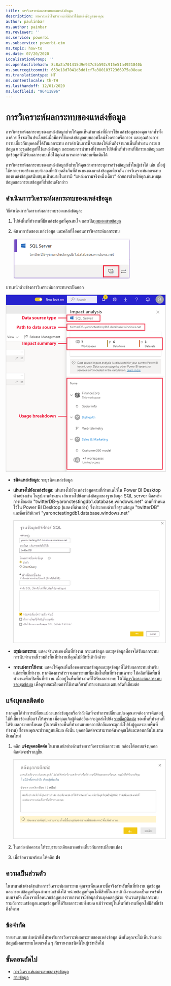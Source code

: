 ```yaml
---
title: การวิเคราะห์ผลกระทบของแหล่งข้อมูล
description: ทำความเข้าใจตำแหน่งที่มีการใช้แหล่งข้อมูลของคุณ
author: paulinbar
ms.author: painbar
ms.reviewer: ''
ms.service: powerbi
ms.subservice: powerbi-eim
ms.topic: how-to
ms.date: 07/20/2020
LocalizationGroup: ''
ms.openlocfilehash: 8c8a2a701415d9e937c5b592c915e51a4921840b
ms.sourcegitcommit: 653e18d7041d3dd1cf7a38010372366975a98eae
ms.translationtype: HT
ms.contentlocale: th-TH
ms.lasthandoff: 12/01/2020
ms.locfileid: "96411896"
---
```

# <a name="data-source-impact-analysis"></a>การวิเคราะห์ผลกระทบของแหล่งข้อมูล

การวิเคราะห์ผลกระทบของแหล่งข้อมูลช่วยให้คุณเห็นตำแหน่งที่มีการใช้แหล่งข้อมูลของคุณจากทั่วทั้งองค์กร ซึ่งจะเป็นประโยชน์เมื่อมีการใช้แหล่งข้อมูลแบบออฟไลน์ชั่วคราวหรือถาวร และคุณต้องการทราบเกี่ยวกับบุคคลที่ได้รับผลกระทบ การดำเนินการนี้จะแสดงให้เห็นถึงจำนวนพื้นที่ทำงาน กระแสข้อมูล และชุดข้อมูลที่ใช้แหล่งข้อมูล และมอบการนำทางที่ง่ายดายไปยังพื้นที่ทำงานที่มีกระแสข้อมูลและชุดข้อมูลที่ได้รับผลกระทบเพื่อให้คุณสามารถตรวจสอบเพิ่มเติมได้

การวิเคราะห์ผลกระทบของแหล่งข้อมูลยังช่วยให้คุณสามารถระบุการสร้างข้อมูลซ้ำในผู้เช่าได้ เช่น เมื่อผู้ใช้หลายรายสร้างแบบจำลองที่คล้ายคลึงกันที่ด้านบนของแหล่งข้อมูลเดียวกัน การวิเคราะห์ผลกระทบของแหล่งข้อมูลสนับสนุนเป้าหมายในการมี “แหล่งความจริงหนึ่งเดียว” ด้วยการช่วยให้คุณค้นพบชุดข้อมูลและกระแสข้อมูลที่ซ้ำซ้อนดังกล่าว

## <a name="perform-data-source-impact-analysis"></a>ดำเนินการวิเคราะห์ผลกระทบของแหล่งข้อมูล

วิธีดำเนินการวิเคราะห์ผลกระทบของแหล่งข้อมูล:

1. ไปยังพื้นที่ทำงานที่มีแหล่งข้อมูลที่คุณสนใจ และเปิด[มุมมองสายข้อมูล](service-data-lineage.md)
1. ค้นหาการ์ดของแหล่งข้อมูล และคลิกที่ไอคอนการวิเคราะห์ผลกระทบ

    ![ภาพหน้าจอของการ์ดแหล่งข้อมูลที่แสดงปุ่มการวิเคราะห์ผลกระทบ](media/service-data-source-impact-analysis/data-source-impact-analysis-button.png)
 
บานหน้าต่างข้างการวิเคราะห์ผลกระทบจะเปิดออก

![ภาพหน้าจอของบานหน้าต่างด้านข้างการวิเคราะห์ผลกระทบของแหล่งข้อมูล](media/service-data-source-impact-analysis/data-source-impact-analyis-side-pane.png)
 
* **ชนิดแหล่งข้อมูล**: ระบุชนิดแหล่งข้อมูล
* **เส้นทางไปยังแหล่งข้อมูล**: เส้นทางไปยังแหล่งข้อมูลตามที่กำหนดไว้ใน Power BI Desktop ตัวอย่างเช่น ในรูปภาพด้านบน เส้นทางไปยังแหล่งข้อมูลของฐานข้อมูล SQL server คือสตริงการเชื่อมต่อ "twitterDB-yaronctestingdb1.database.windows.net" ตามที่กำหนดไว้ใน Power BI Desktop (แสดงที่ด้านล่าง) ซึ่งประกอบด้วยชื่อฐานข้อมูล "twitterDB" และชื่อเซิร์ฟเวอร์ "yaronctestingdb1.database.windows.net"

    ![ภาพหน้าจอของข้อกำหนดสตริงการเชื่อมต่อใน Power B I Desktop](media/service-data-source-impact-analysis/connection-string-definition-in-desktop.png)
 
* **สรุปผลกระทบ**: แสดงจำนวนของพื้นที่ทำงาน กระแสข้อมูล และชุดข้อมูลที่อาจได้รับผลกระทบ การนับจำนวนนี้รวมถึงพื้นที่ทำงานที่คุณไม่มีสิทธิ์เข้าถึงด้วย
* **การแบ่งการใช้งาน**: แสดงให้คุณเห็นชื่อของกระแสข้อมูลและชุดข้อมูลที่ได้รับผลกระทบสำหรับแต่ละพื้นที่ทำงาน หากต้องการสำรวจผลกระทบเพิ่มเติมในพื้นที่ทำงานเฉพาะ ให้คลิกที่ชื่อพื้นที่ทำงานเพื่อเปิดพื้นที่ทำงาน เมื่ออยู่ในพื้นที่ทำงานที่ได้รับผลกระทบ ให้ใช้[การวิเคราะห์ผลกระทบของชุดข้อมูล](service-dataset-impact-analysis.md) เพื่อดูรายละเอียดการใช้งานเกี่ยวกับรายงานและแดชบอร์ดที่เชื่อมต่อ

## <a name="notify-contacts"></a>แจ้งบุคคลติดต่อ

หากคุณได้ทำการเปลี่ยนแปลงแหล่งข้อมูลหรือกำลังคิดที่จะทำการเปลี่ยนแปลงคุณอาจต้องการติดต่อผู้ใช้ที่เกี่ยวข้องเพื่อแจ้งให้ทราบ เมื่อคุณแจ้งผู้ติดต่ออีเมลจะถูกส่งไปยัง [รายชื่อผู้ติดต่อ](service-create-the-new-workspaces.md#create-a-contact-list) ของพื้นที่ทำงานที่ได้รับผลกระทบทั้งหมด (ในกรณีของพื้นที่ทำงานแบบคลาสสิกอีเมลจะถูกส่งไปยังผู้ดูแลระบบพื้นที่ทำงาน) ชื่อของคุณจะปรากฏบนอีเมล ดังนั้น บุคคลติดต่อจะสามารถค้นหาคุณได้และตอบกลับในเธรดอีเมลใหม่ 

1. คลิก **แจ้งบุคคลติดต่อ** ในบานหน้าต่างด้านข่างการวิเคราะห์ผลกระทบ กล่องโต้ตอบแจ้งบุคคลติดต่อจะปรากฏขึ้น

   ![สกรีนช็อตของกล่องโต้ตอบการแจ้งเตือนผู้ติดต่อแหล่งข้อมูล](media/service-data-source-impact-analysis/notify-contacts-dialog.png)

1. ในกล่องข้อความ ให้ระบุรายละเอียดบางอย่างเกี่ยวกับการเปลี่ยนแปลง
1. เมื่อข้อความพร้อม ให้คลิก **ส่ง**

## <a name="privacy"></a>ความเป็นส่วนตัว

ในบานหน้าต่างด้านข้างการวิเคราะห์ผลกระทบ คุณจะเห็นเฉพาะชื่อจริงสำหรับพื้นที่ทำงาน ชุดข้อมูล และกระแสข้อมูลที่คุณสามารถเข้าถึงได้ หน่วยข้อมูลที่คุณไม่มีสิทธิ์ในการเข้าถึงจะแสดงเป็นการเข้าถึงแบบจำกัด เนื่องจากชื่อหน่วยข้อมูลบางรายการอาจมีข้อมูลส่วนบุคคลอยู่ด้วย
จำนวนสรุปผลกระทบ รวมถึงกระแสข้อมูลและชุดข้อมูลที่ได้รับผลกระทบทั้งหมด แม้ว่าจะอยู่ในพื้นที่ทำงานที่คุณไม่มีสิทธิ์เข้าถึงก็ตาม

## <a name="limitations"></a>ข้อจำกัด

รายงานแบบแบ่งหน้ายังไม่รองรับการวิเคราะห์ผลกระทบของแหล่งข้อมูล ดังนั้นคุณจะไม่เห็นว่าแหล่งข้อมูลมีผลกระทบโดยตรงใด ๆ กับรายงานชนิดนี้ในผู้เช่าหรือไม่

## <a name="next-steps"></a>ขั้นตอนถัดไป

* [การวิเคราะห์ผลกระทบของชุดข้อมูล](service-dataset-impact-analysis.md)
* [สายข้อมูล](service-data-lineage.md)